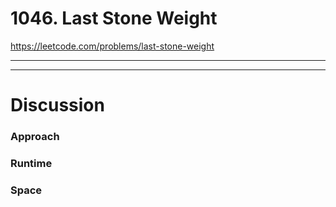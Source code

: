 # 1046. Last Stone Weight

https://leetcode.com/problems/last-stone-weight

---

<!-- 🟡 Add the problem description here. -->

---

# Discussion

### Approach
<!-- 🟡 Discuss possible approaches, algorithms, and data structures to solve this problem. -->

### Runtime
<!-- 🟡 Discuss the runtime complexity in Big-O notation for your algorithm. -->

### Space
<!-- 🟡 Discuss the space complexity of your algorithm and data structures. -->

